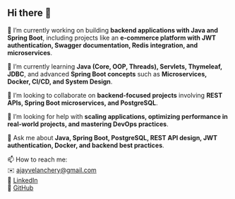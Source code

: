## Hi there 👋

🔭 I’m currently working on building **backend applications with Java and Spring Boot**, including projects like an **e-commerce platform with JWT authentication, Swagger documentation, Redis integration, and microservices**.

🌱 I’m currently learning **Java (Core, OOP, Threads), Servlets, Thymeleaf, JDBC**, and advanced **Spring Boot concepts** such as **Microservices, Docker, CI/CD, and System Design**.

👯 I’m looking to collaborate on **backend-focused projects** involving **REST APIs, Spring Boot microservices, and PostgreSQL**.

🤔 I’m looking for help with **scaling applications, optimizing performance in real-world projects, and mastering DevOps practices**.

💬 Ask me about **Java, Spring Boot, PostgreSQL, REST API design, JWT authentication, Docker, and backend best practices**.

📫 How to reach me:  
✉️ [ajayvelanchery@gmail.com](mailto:ajayvelanchery@gmail.com)  
💼 [LinkedIn](https://www.linkedin.com/in/ajay-v-1b8765282/)  
🐙 [GitHub](https://github.com/AjayVelanchery)

<!--
**AjayVelanchery/AjayVelanchery** is a ✨ _special_ ✨ repository because its `README.md` (this file) appears on your GitHub profile.

Here are some ideas to get you started:

- 🔭 I’m currently working on ...
- 🌱 I’m currently learning ...
- 👯 I’m looking to collaborate on ...
- 🤔 I’m looking for help with ...
- 💬 Ask me about ...
- 📫 How to reach me: ...
- 😄 Pronouns: ...
- ⚡ Fun fact: ...
-->
